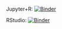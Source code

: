 Jupyter+R: [![Binder](https://binderhub.rc.nectar.org.au/badge_logo.svg)](https://binderhub.rc.nectar.org.au/v2/gh/craigwindell/r_binder_test/HEAD)

RStudio: [![Binder](https://binderhub.rc.nectar.org.au/badge_logo.svg)](https://binderhub.rc.nectar.org.au/v2/gh/craigwindell/r_binder_test/HEAD?urlpath=rstudio)

